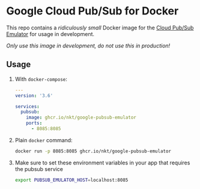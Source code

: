 # Google Cloud Pub/Sub for Docker

This repo contains a _ridiculously small_ Docker image for the [Cloud Pub/Sub Emulator](https://cloud.google.com/pubsub/docs/emulator) for usage in development.

_Only use this image in development, do not use this in production!_

## Usage

1. With `docker-compose`:

   ```yaml
   ---
   version: '3.6'

   services:
     pubsub:
       image: ghcr.io/nkt/google-pubsub-emulator
       ports:
         - 8085:8085
   ```

2. Plain `docker` command:

   ```sh
   docker run -p 8085:8085 ghcr.io/nkt/google-pubsub-emulator
   ```

3. Make sure to set these environment variables in your app that requires the
   pubsub service

   ```sh
   export PUBSUB_EMULATOR_HOST=localhost:8085
   ```
